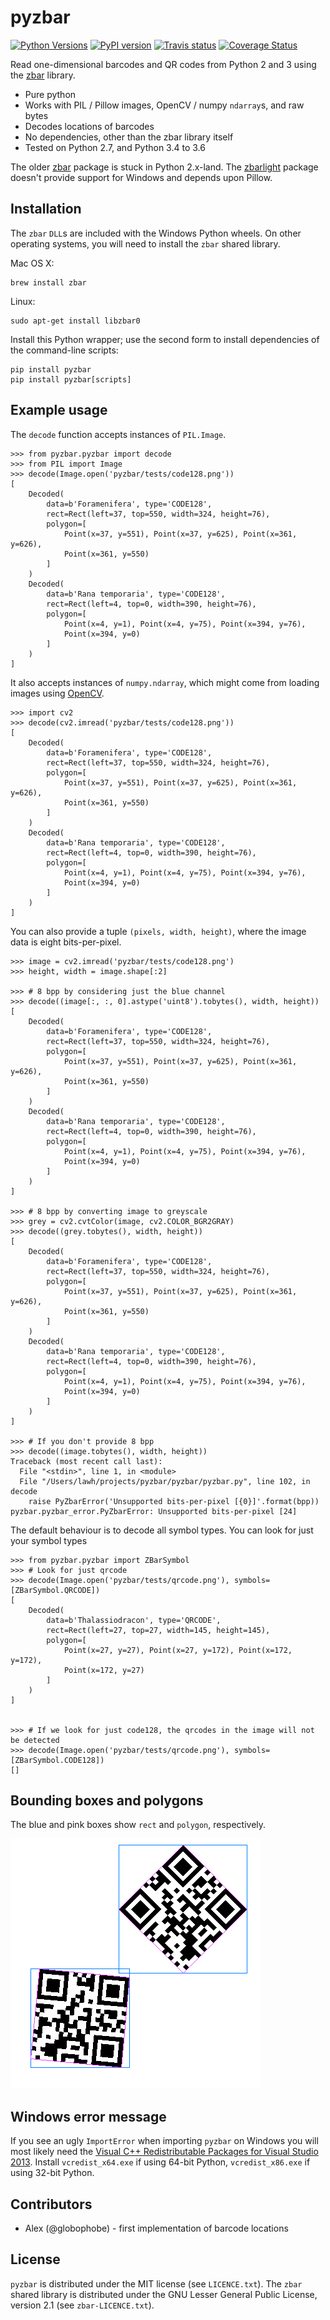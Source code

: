# pyzbar

[![Python Versions](https://img.shields.io/badge/python-2.7%2C%203.4%2C%203.5%2C%203.6-blue.svg)](https://github.com/NaturalHistoryMuseum/pyzbar)
[![PyPI version](https://badge.fury.io/py/pyzbar.svg)](https://pypi.python.org/pypi/pyzbar/)
[![Travis status](https://travis-ci.org/NaturalHistoryMuseum/pyzbar.svg?branch=master)](https://travis-ci.org/NaturalHistoryMuseum/pyzbar)
[![Coverage Status](https://coveralls.io/repos/github/NaturalHistoryMuseum/pyzbar/badge.svg?branch=master)](https://coveralls.io/github/NaturalHistoryMuseum/pyzbar?branch=master)

Read one-dimensional barcodes and QR codes from Python 2 and 3 using the
[zbar](http://zbar.sourceforge.net/) library.

* Pure python
* Works with PIL / Pillow images, OpenCV / numpy `ndarray`s, and raw bytes
* Decodes locations of barcodes
* No dependencies, other than the zbar library itself
* Tested on Python 2.7, and Python 3.4 to 3.6

The older [zbar](https://sourceforge.net/p/zbar/code/ci/default/tree/python/)
package is stuck in Python 2.x-land.
The [zbarlight](https://github.com/Polyconseil/zbarlight/) package doesn't
provide support for Windows and depends upon Pillow.

## Installation

The `zbar` `DLL`s are included with the Windows Python wheels.
On other operating systems, you will need to install the `zbar` shared library.

Mac OS X:

```
brew install zbar
```

Linux:

```
sudo apt-get install libzbar0
```

Install this Python wrapper; use the second form to install dependencies of
the command-line scripts:

```
pip install pyzbar
pip install pyzbar[scripts]
```

## Example usage

The `decode` function accepts instances of `PIL.Image`.

```
>>> from pyzbar.pyzbar import decode
>>> from PIL import Image
>>> decode(Image.open('pyzbar/tests/code128.png'))
[
    Decoded(
        data=b'Foramenifera', type='CODE128',
        rect=Rect(left=37, top=550, width=324, height=76),
        polygon=[
            Point(x=37, y=551), Point(x=37, y=625), Point(x=361, y=626),
            Point(x=361, y=550)
        ]
    )
    Decoded(
        data=b'Rana temporaria', type='CODE128',
        rect=Rect(left=4, top=0, width=390, height=76),
        polygon=[
            Point(x=4, y=1), Point(x=4, y=75), Point(x=394, y=76),
            Point(x=394, y=0)
        ]
    )
]
```

It also accepts instances of `numpy.ndarray`, which might come from loading
images using [OpenCV](http://opencv.org/).

```
>>> import cv2
>>> decode(cv2.imread('pyzbar/tests/code128.png'))
[
    Decoded(
        data=b'Foramenifera', type='CODE128',
        rect=Rect(left=37, top=550, width=324, height=76),
        polygon=[
            Point(x=37, y=551), Point(x=37, y=625), Point(x=361, y=626),
            Point(x=361, y=550)
        ]
    )
    Decoded(
        data=b'Rana temporaria', type='CODE128',
        rect=Rect(left=4, top=0, width=390, height=76),
        polygon=[
            Point(x=4, y=1), Point(x=4, y=75), Point(x=394, y=76),
            Point(x=394, y=0)
        ]
    )
]
```

You can also provide a tuple `(pixels, width, height)`, where the image data
is eight bits-per-pixel.

```
>>> image = cv2.imread('pyzbar/tests/code128.png')
>>> height, width = image.shape[:2]

>>> # 8 bpp by considering just the blue channel
>>> decode((image[:, :, 0].astype('uint8').tobytes(), width, height))
[
    Decoded(
        data=b'Foramenifera', type='CODE128',
        rect=Rect(left=37, top=550, width=324, height=76),
        polygon=[
            Point(x=37, y=551), Point(x=37, y=625), Point(x=361, y=626),
            Point(x=361, y=550)
        ]
    )
    Decoded(
        data=b'Rana temporaria', type='CODE128',
        rect=Rect(left=4, top=0, width=390, height=76),
        polygon=[
            Point(x=4, y=1), Point(x=4, y=75), Point(x=394, y=76),
            Point(x=394, y=0)
        ]
    )
]

>>> # 8 bpp by converting image to greyscale
>>> grey = cv2.cvtColor(image, cv2.COLOR_BGR2GRAY)
>>> decode((grey.tobytes(), width, height))
[
    Decoded(
        data=b'Foramenifera', type='CODE128',
        rect=Rect(left=37, top=550, width=324, height=76),
        polygon=[
            Point(x=37, y=551), Point(x=37, y=625), Point(x=361, y=626),
            Point(x=361, y=550)
        ]
    )
    Decoded(
        data=b'Rana temporaria', type='CODE128',
        rect=Rect(left=4, top=0, width=390, height=76),
        polygon=[
            Point(x=4, y=1), Point(x=4, y=75), Point(x=394, y=76),
            Point(x=394, y=0)
        ]
    )
]

>>> # If you don't provide 8 bpp
>>> decode((image.tobytes(), width, height))
Traceback (most recent call last):
  File "<stdin>", line 1, in <module>
  File "/Users/lawh/projects/pyzbar/pyzbar/pyzbar.py", line 102, in decode
    raise PyZbarError('Unsupported bits-per-pixel [{0}]'.format(bpp))
pyzbar.pyzbar_error.PyZbarError: Unsupported bits-per-pixel [24]
```

The default behaviour is to decode all symbol types. You can look for just your
symbol types

```
>>> from pyzbar.pyzbar import ZBarSymbol
>>> # Look for just qrcode
>>> decode(Image.open('pyzbar/tests/qrcode.png'), symbols=[ZBarSymbol.QRCODE])
[
    Decoded(
        data=b'Thalassiodracon', type='QRCODE',
        rect=Rect(left=27, top=27, width=145, height=145),
        polygon=[
            Point(x=27, y=27), Point(x=27, y=172), Point(x=172, y=172),
            Point(x=172, y=27)
        ]
    )
]


>>> # If we look for just code128, the qrcodes in the image will not be detected
>>> decode(Image.open('pyzbar/tests/qrcode.png'), symbols=[ZBarSymbol.CODE128])
[]
```

## Bounding boxes and polygons

The blue and pink boxes show `rect` and `polygon`, respectively.

![Two barcodes with bounding boxes and polygons](./bounding_box_and_polygon.png)

## Windows error message
If you see an ugly `ImportError` when importing `pyzbar` on Windows you will
most likely need the
[Visual C++ Redistributable Packages for Visual Studio 2013](https://www.microsoft.com/en-US/download/details.aspx?id=40784).
Install `vcredist_x64.exe` if using 64-bit Python, `vcredist_x86.exe` if using
32-bit Python.

## Contributors

* Alex (@globophobe) - first implementation of barcode locations

## License

`pyzbar` is distributed under the MIT license (see `LICENCE.txt`).
The `zbar` shared library is distributed under the GNU Lesser General Public
License, version 2.1 (see `zbar-LICENCE.txt`).
